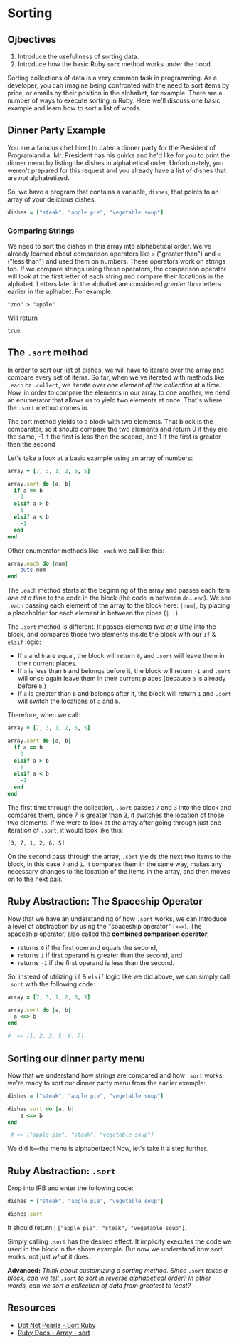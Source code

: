 # Sorting

## Ojbectives

1. Introduce the usefullness of sorting data.
2. Introduce how the basic Ruby `sort` method works under the hood.

Sorting collections of data is a very common task in programming. As a developer, you can imagine being confronted with the need to sort items by price, or emails by their position in the alphabet, for example. There are a number of ways to execute sorting in Ruby. Here we'll discuss one basic example and learn how to sort a list of words.

## Dinner Party Example

You are a famous chef hired to cater a dinner party for the President of Programlandia. Mr. President has his quirks and he'd like for you to print the dinner menu by listing the dishes in alphabetical order. Unfortunately, you weren't prepared for this request and you already have a list of dishes that are *not* alphabetized.  

So, we have a program that contains a variable, `dishes`, that points to an array of your delicious dishes:

```ruby
dishes = ["steak", "apple pie", "vegetable soup"]
```

### Comparing Strings

We need to sort the dishes in this array into alphabetical order. We've already learned about comparison operators like `>` ("greater than") and `<` ("less than") and used them on numbers. These operators work on strings too. If we compare strings using these operators, the comparison operator will look at the first letter of each string and compare their locations in the alphabet. Letters later in the alphabet are considered *greater than* letters earlier in the aplhabet. For example:

`"zoo" > "apple"`

Will return

`true`

## The `.sort` method

In order to sort our list of dishes, we will have to iterate over the array and compare every set of items. So far, when we've iterated with methods like `.each` or `.collect`, we iterate over *one element of the collection* at a time. Now, in order to compare the elements in our array to one another, we need an enumerator that allows us to yield two elements at once. That's where the `.sort` method comes in.

The sort method yields to a block with two elements. That block is the comparator, so it should compare the two elements and return 0 if they are the same, -1 if the first is less then the second, and 1 if the first is greater then the second

Let's take a look at a basic example using an array of numbers:

```ruby
array = [7, 3, 1, 2, 6, 5]

array.sort do |a, b|
  if a == b
    0
  elsif a > b
    1
  elsif a < b
    -1
  end
end
```

Other enumerator methods like `.each` we call like this:

```ruby
array.each do |num|
	puts num
end
```

The `.each` method starts at the beginning of the array and passes each item *one at a time* to the code in the block (the code in between `do`...`end`). We see `.each` passing each element of the array to the block here: `|num|`, by placing a placeholder for each element in between the pipes (`| |`).

The `.sort` method is different. It passes elements *two at a time* into the block, and compares those two elements inside the block with our `if` & `elsif` logic:

* If `a` and `b` are equal, the block will return `0`, and `.sort` will leave them in their current places.
* If `a` is less than `b` and belongs before it, the block will return `-1` and `.sort` will once again leave them in their current places (because `a` is already before `b`.)
* If `a` is greater than `b` and belongs after it, the block will return `1` and `.sort` will switch the locations of `a` and `b`.  

Therefore, when we call:

```ruby
array = [7, 3, 1, 2, 6, 5]

array.sort do |a, b|
  if a == b
    0
  elsif a > b
    1
  elsif a < b
    -1
  end
end
```

The first time through the collection, `.sort` passes `7` and `3` into the block and compares them, since 7 is greater than 3, it switches the location of those two elements. If we were to look at the array after going through just one iteration of `.sort`, it would look like this:

`[3, 7, 1, 2, 6, 5]`

On the second pass through the array, `.sort` yields the next two items to the block, in this case `7` and `1`. It compares them in the same way, makes any necessary changes to the location of the items in the array, and then moves on to the next pair.

## Ruby Abstraction: The Spaceship Operator

Now that we have an understanding of how `.sort` works, we can introduce a level of abstraction by using the "spaceship operator" (`<=>`). The spaceship operator, also called the **combined comparison operator**,

* returns `0` if the first operand equals the second,
* returns `1` if first operand is greater than the second, and
* returns `-1` if the first operand is less than the second.

So, instead of utilizing `if` & `elsif` logic like we did above, we can simply call `.sort` with the following code:

```ruby
array = [7, 3, 1, 2, 6, 5]

array.sort do |a, b|
  a <=> b
end

#  => [1, 2, 3, 5, 6, 7]
```

## Sorting our dinner party menu

Now that we understand how strings are compared and how `.sort` works, we're ready to sort our dinner party menu from the earlier example:

```ruby
dishes = ["steak", "apple pie", "vegetable soup"]

dishes.sort do |a, b|
	a <=> b
end

 # => ["apple pie", "steak", "vegetable soup"]
```

We did it—the menu is alphabetized! Now, let's take it a step further.

## Ruby Abstraction: `.sort`

 Drop into IRB and enter the following code:

```ruby
dishes = ["steak", "apple pie", "vegetable soup"]

dishes.sort
```

It should return : `["apple pie", "steak", "vegetable soup"]`.

Simply calling `.sort` has the desired effect. It implicity executes the code we used in the block in the above example. But now we understand *how* sort works, not just *what* it does.

**Advanced:** *Think about customizing a sorting method. Since* `.sort` *takes a block, can we tell* `.sort` *to sort in reverse alphabetical order? In other words, can we sort a collection of data from greatest to least?*

## Resources

* [Dot Net Pearls - Sort Ruby](http://www.dotnetperls.com/sort-ruby)
* [Ruby Docs - Array - sort](http://ruby-doc.org/core-2.2.0/Array.html#method-i-sort)
